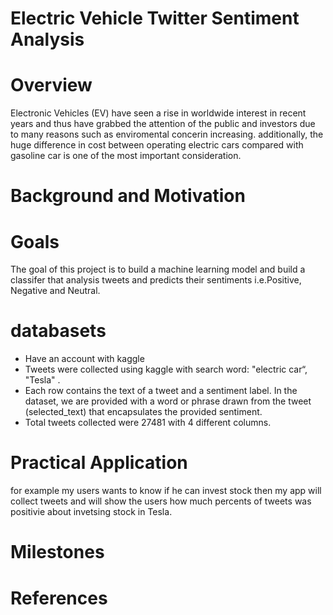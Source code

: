 # Electric Vehicle Twitter Sentiment Analysis
# Overview    
Electronic  Vehicles  (EV)  have  seen  a  rise  in worldwide interest in recent years and thus have grabbed the attention of  the public and investors due to many reasons such as enviromental concerin increasing. additionally, the huge difference in cost between operating electric cars compared with gasoline car is one of the most important consideration. 
# Background and Motivation
# Goals
The goal of this project is to build a machine learning model and build a classifer that analysis tweets and predicts their sentiments i.e.Positive, Negative and Neutral.
# databasets
- Have an account with kaggle 
- Tweets were collected using kaggle with search word: "electric car“, "Tesla" .
- Each row contains the text of a tweet and a sentiment label. In the dataset, we are provided with a word or phrase drawn from the tweet (selected_text) that encapsulates the provided sentiment.
- Total tweets collected were 27481 with 4 different columns.
# Practical Application
for example my users wants to know if he can invest stock then my app will collect tweets and will show the users how much percents of tweets was positivie about invetsing stock in Tesla.
# Milestones
# References
